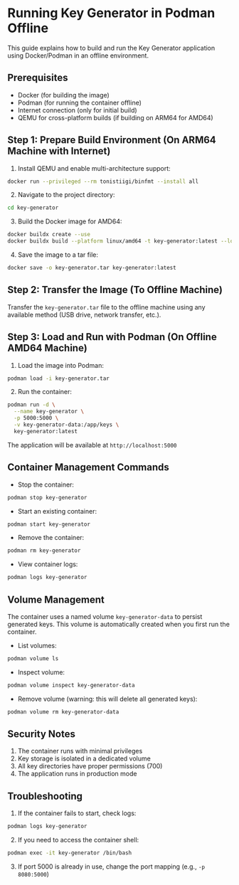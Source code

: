 # Running Key Generator in Podman Offline

This guide explains how to build and run the Key Generator application using Docker/Podman in an offline environment.

## Prerequisites

- Docker (for building the image)
- Podman (for running the container offline)
- Internet connection (only for initial build)
- QEMU for cross-platform builds (if building on ARM64 for AMD64)

## Step 1: Prepare Build Environment (On ARM64 Machine with Internet)

1. Install QEMU and enable multi-architecture support:
```bash
docker run --privileged --rm tonistiigi/binfmt --install all
```

2. Navigate to the project directory:
```bash
cd key-generator
```

3. Build the Docker image for AMD64:
```bash
docker buildx create --use
docker buildx build --platform linux/amd64 -t key-generator:latest --load .
```

4. Save the image to a tar file:
```bash
docker save -o key-generator.tar key-generator:latest
```

## Step 2: Transfer the Image (To Offline Machine)

Transfer the `key-generator.tar` file to the offline machine using any available method (USB drive, network transfer, etc.).

## Step 3: Load and Run with Podman (On Offline AMD64 Machine)

1. Load the image into Podman:
```bash
podman load -i key-generator.tar
```

2. Run the container:
```bash
podman run -d \
  --name key-generator \
  -p 5000:5000 \
  -v key-generator-data:/app/keys \
  key-generator:latest
```

The application will be available at `http://localhost:5000`

## Container Management Commands

- Stop the container:
```bash
podman stop key-generator
```

- Start an existing container:
```bash
podman start key-generator
```

- Remove the container:
```bash
podman rm key-generator
```

- View container logs:
```bash
podman logs key-generator
```

## Volume Management

The container uses a named volume `key-generator-data` to persist generated keys. This volume is automatically created when you first run the container.

- List volumes:
```bash
podman volume ls
```

- Inspect volume:
```bash
podman volume inspect key-generator-data
```

- Remove volume (warning: this will delete all generated keys):
```bash
podman volume rm key-generator-data
```

## Security Notes

1. The container runs with minimal privileges
2. Key storage is isolated in a dedicated volume
3. All key directories have proper permissions (700)
4. The application runs in production mode

## Troubleshooting

1. If the container fails to start, check logs:
```bash
podman logs key-generator
```

2. If you need to access the container shell:
```bash
podman exec -it key-generator /bin/bash
```

3. If port 5000 is already in use, change the port mapping (e.g., `-p 8080:5000`)
